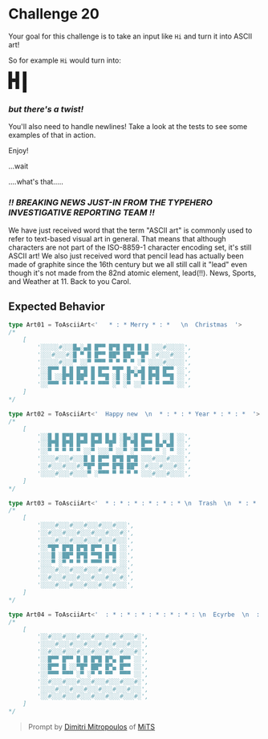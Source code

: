 # Challenge 20

Your goal for this challenge is to take an input like `Hi` and turn it into ASCII art!

So for example `Hi` would turn into:

```
█ █ █
█▀█ █
▀ ▀ █
```

### **_but there's a twist!_**

You'll also need to handle newlines! Take a look at the tests to see some examples of that in action.

Enjoy!

...wait

....what's that.....

### **_!! BREAKING NEWS JUST-IN FROM THE TYPEHERO INVESTIGATIVE REPORTING TEAM !!_**

We have just received word that the term "ASCII art" is commonly used to refer to text-based visual art in general. That means that although characters are not part of the ISO-8859-1 character encoding set, it's still ASCII art! We also just received word that pencil lead has actually been made of graphite since the 16th century but we all still call it "lead" even though it's not made from the 82nd atomic element, lead(!!). News, Sports, and Weather at 11. Back to you Carol.

## Expected Behavior

```ts
type Art01 = ToAsciiArt<'   * : * Merry * : *   \n  Christmas  '>
/*
    [
        '░░░░░#░░░█▄░▄█ █▀▀ █▀█ █▀█ █ █ ░░░#░░░░░',
        '░░░#░░░#░█ ▀ █ █▀▀ ██▀ ██▀ ▀█▀ ░#░░░#░░░',
        '░░░░░#░░░▀ ░░▀ ▀▀▀ ▀ ▀ ▀ ▀ ░▀ ░░░░#░░░░░',
        '░░█▀▀ █ █ █▀█ █ █▀▀ ▀█▀ █▄░▄█ █▀█ █▀▀ ░░',
        '░░█ ░░█▀█ ██▀ █ ▀▀█ ░█ ░█ ▀ █ █▀█ ▀▀█ ░░',
        '░░▀▀▀ ▀ ▀ ▀ ▀ ▀ ▀▀▀ ░▀ ░▀ ░░▀ ▀ ▀ ▀▀▀ ░░',
    ]
*/

type Art02 = ToAsciiArt<'  Happy new  \n  * : * : * Year * : * : *  '>
/*
    [
        '░░█ █ █▀█ █▀█ █▀█ █ █ ░█▄░█ █▀▀ █ ░░█ ░░',
        '░░█▀█ █▀█ █▀▀ █▀▀ ▀█▀ ░█ ▀█ █▀▀ █▄▀▄█ ░░',
        '░░▀ ▀ ▀ ▀ ▀ ░░▀ ░░░▀ ░░▀ ░▀ ▀▀▀ ▀ ░ ▀ ░░',
        '░░░░#░░░#░░░█ █ █▀▀ █▀█ █▀█ ░░░#░░░#░░░░',
        '░░#░░░#░░░#░▀█▀ █▀▀ █▀█ ██▀ ░#░░░#░░░#░░',
        '░░░░#░░░#░░░░▀ ░▀▀▀ ▀ ▀ ▀ ▀ ░░░#░░░#░░░░',
    ]
*/

type Art03 = ToAsciiArt<'  * : * : * : * : * : * \n  Trash  \n  * : * : * : * : * : * '>
/*
    [
        '░░░░#░░░#░░░#░░░#░░░#░░░',
        '░░#░░░#░░░#░░░#░░░#░░░#░',
        '░░░░#░░░#░░░#░░░#░░░#░░░',
        '░░▀█▀ █▀█ █▀█ █▀▀ █ █ ░░',
        '░░░█ ░██▀ █▀█ ▀▀█ █▀█ ░░',
        '░░░▀ ░▀ ▀ ▀ ▀ ▀▀▀ ▀ ▀ ░░',
        '░░░░#░░░#░░░#░░░#░░░#░░░',
        '░░#░░░#░░░#░░░#░░░#░░░#░',
        '░░░░#░░░#░░░#░░░#░░░#░░░',
    ]
*/

type Art04 = ToAsciiArt<'  : * : * : * : * : * : * : \n  Ecyrbe  \n  : * : * : * : * : * : * : '>
/*
    [
        '░░#░░░#░░░#░░░#░░░#░░░#░░░#░',
        '░░░░#░░░#░░░#░░░#░░░#░░░#░░░',
        '░░#░░░#░░░#░░░#░░░#░░░#░░░#░',
        '░░█▀▀ █▀▀ █ █ █▀█ █▀▄ █▀▀ ░░',
        '░░█▀▀ █ ░░▀█▀ ██▀ █▀▄ █▀▀ ░░',
        '░░▀▀▀ ▀▀▀ ░▀ ░▀ ▀ ▀▀  ▀▀▀ ░░',
        '░░#░░░#░░░#░░░#░░░#░░░#░░░#░',
        '░░░░#░░░#░░░#░░░#░░░#░░░#░░░',
        '░░#░░░#░░░#░░░#░░░#░░░#░░░#░',
    ]
*/
```

> Prompt by [Dimitri Mitropoulos](https://github.com/dimitropoulos) of [MiTS](https://www.youtube.com/@MichiganTypeScript)
